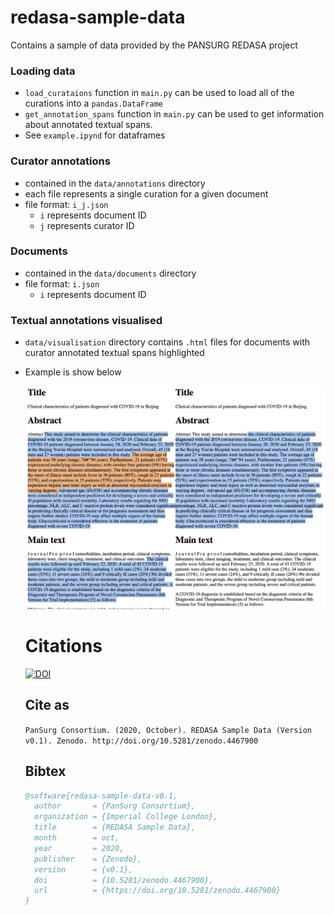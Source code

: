 # redasa-sample-data
Contains a sample of data provided by the PANSURG REDASA project

### Loading data
- `load_curataions` function in `main.py` can be used to load all of the curations into a `pandas.DataFrame`
- `get_annotation_spans` function in `main.py` can be used to get information about annotated textual spans.
- See `example.ipynd` for dataframes

### Curator annotations
- contained in the `data/annotations` directory
- each file represents a single curation for a given document 
- file format: `i_j.json`
  - `i` represents document ID
  - `j` represents curator ID

### Documents
- contained in the `data/documents` directory
- file format: `i.json`
  - `i` represents document ID

### Textual annotations visualised
- `data/visualisation` directory contains `.html` files for documents with curator annotated textual spans highlighted 
- Example is show below

  ![annotated example](data/visualisation/annotation_example.png)
  
  # Citations

  [![DOI](https://zenodo.org/badge/DOI/10.5281/zenodo.4467900.svg)](https://doi.org/10.5281/zenodo.4467900)
  
  ## Cite as
    
    `PanSurg Consortium. (2020, October). REDASA Sample Data (Version v0.1). Zenodo. http://doi.org/10.5281/zenodo.4467900`

  ## Bibtex
  
  ```bibtex
  @software{redasa-sample-data-v0.1,
    author       = {PanSurg Consortium},
    organization = {Imperial College London},
    title        = {REDASA Sample Data},
    month        = oct,
    year         = 2020,
    publisher    = {Zenodo},
    version      = {v0.1},
    doi          = {10.5281/zenodo.4467900},
    url          = {https://doi.org/10.5281/zenodo.4467900}
  }
```
